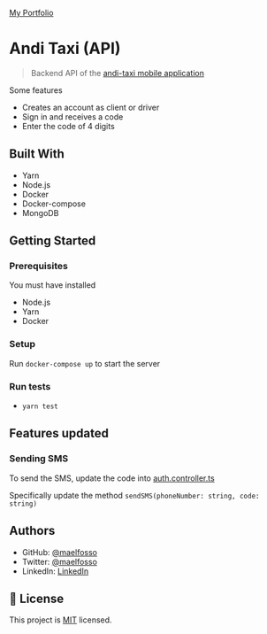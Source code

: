 [My Portfolio](https://maelfosso.github.io)

# Andi Taxi (API)

> Backend API of the [andi-taxi mobile application](https://github.com/maelfosso/andi-taxi-mobile-app)

Some features

- Creates an account as client or driver
- Sign in and receives a code
- Enter the code of 4 digits

## Built With

- Yarn
- Node.js
- Docker
- Docker-compose
- MongoDB

## Getting Started

### Prerequisites

You must have installed

- Node.js
- Yarn
- Docker

### Setup

Run `docker-compose up` to start the server

### Run tests

- `yarn test`

## Features updated

### Sending SMS

To send the SMS, update the code into [auth.controller.ts](./src/controllers/auth.controller.ts)

Specifically update the method `sendSMS(phoneNumber: string, code: string)`

## Authors

- GitHub: [@maelfosso](https://github.com/maelfosso)
- Twitter: [@maelfosso](https://twitter.com/maelfosso)
- LinkedIn: [LinkedIn](https://www.linkedin.com/in/mael-fosso-650b6346/)

## 📝 License

This project is [MIT](./MIT.md) licensed.
